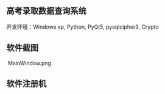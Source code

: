 ## 高考录取数据查询系统
开发环境：Windows xp, Python, PyQt5, pysqlcipher3, Crypto
## 软件截图
![]()
MainWindow.png
![]()
![]()
![]()

## 软件注册机
![]()
![]()